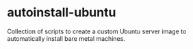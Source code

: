 # autoinstall-ubuntu

Collection of scripts to create a custom Ubuntu server image to automatically install bare metal machines.
